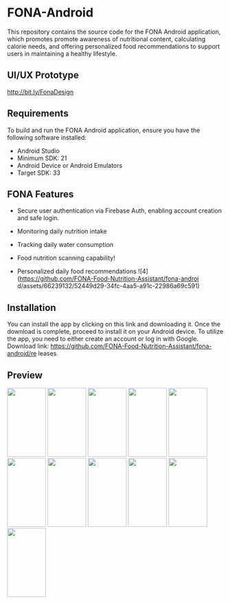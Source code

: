 
# FONA-Android

This repository contains the source code for the FONA Android application, which promotes promote awareness of nutritional content, calculating calorie needs, and offering personalized food recommendations to support users in maintaining a healthy lifestyle.

## UI/UX Prototype
http://bit.ly/FonaDesign

## Requirements
To build and run the FONA Android application, ensure you have the following software installed:
- Android Studio
- Minimum SDK: 21
- Android Device or Android Emulators
- Target SDK: 33

## FONA Features

- Secure user authentication via Firebase Auth, enabling account creation and safe login.
- Monitoring daily nutrition intake
- Tracking daily water consumption

- Food nutrition scanning capability!

- Personalized daily food recommendations
![4](https://github.com/FONA-Food-Nutrition-Assistant/fona-androi
d/assets/66239132/52449d29-34fc-4aa5-a91c-22986a69c591)

## Installation
You can install the app by clicking on this link and downloading it. Once the download is complete, proceed to install it on your Android device. To utilize the app, you need to either create an account or log in with Google. Download link: https://github.com/FONA-Food-Nutrition-Assistant/fona-android/re
leases


## Preview
<img src="https://github.com/FONA-Food-Nutrition-Assistant/fona-android/assets/66239132/aa31587e-cad1-43ee-89b7-09fb25f6db36" width="90px" height="160px">
<img src="https://github.com/FONA-Food-Nutrition-Assistant/fona-android/assets/66239132/39f97f16-b841-418e-b41b-05b5101e55c0" width="90px" height="160px">
<img src="https://github.com/FONA-Food-Nutrition-Assistant/fona-android/assets/66239132/4228f6b1-f211-49b9-9a0f-0555a235330e" width="90px" height="160px">
<img src="https://github.com/FONA-Food-Nutrition-Assistant/fona-android/assets/66239132/6af8ce2f-66e1-4f3d-8bc2-07506ec68762" width="90px" height="160px">
<img src="https://github.com/FONA-Food-Nutrition-Assistant/fona-android/assets/66239132/a8e3f25f-c4c6-4db8-b971-3f8556427225" width="90px" height="160px">
<img src="https://github.com/FONA-Food-Nutrition-Assistant/fona-android/assets/66239132/ce182468-08c4-4a4d-a5e8-abf75b2c3327" width="90px" height="160px">
<img src="https://github.com/FONA-Food-Nutrition-Assistant/fona-android/assets/66239132/5ede8ee7-1303-4a35-8ca7-9e2ddb0b3a81" width="90px" height="160px">
<img src="https://github.com/FONA-Food-Nutrition-Assistant/fona-android/assets/66239132/89ee489d-f9cb-4d5c-9887-2ec05049c824" width="90px" height="160px">
<img src="https://github.com/FONA-Food-Nutrition-Assistant/fona-android/assets/66239132/d8ea3367-dd47-4a5c-a3d3-98fa9a8aae60" width="90px" height="160px">
<img src="https://github.com/FONA-Food-Nutrition-Assistant/fona-android/assets/66239132/9385700a-d873-4659-876f-9eb28a184ff5" width="90px" height="160px">
<img src="https://github.com/FONA-Food-Nutrition-Assistant/fona-android/assets/66239132/5e0ca635-c13e-4e4b-aa3d-3581c5897814" width="90px" height="160px">

